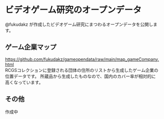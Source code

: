 # ビデオゲーム研究のオープンデータ
@fukudakz が作成したビデオゲーム研究にまつわるオープンデータを公開します。

## ゲーム企業マップ
https://github.com/fukudakz/gameopendata/raw/main/map_gameCompany.html<br>
RCGSコレクションに登録される団体の住所のリストから生成したゲーム企業の位置データです。
所蔵品から生成したものなので、国内のカバー率が相対的に高くなっています。

## その他
作成中
